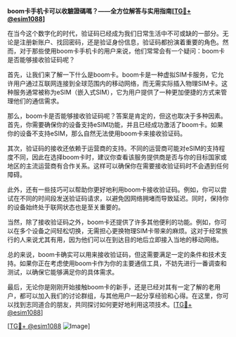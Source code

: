 **boom卡手机卡可以收驗證碼嗎？——全方位解答与实用指南[[TG💪+ @esim1088](https://t.me/s/esim1088)]**

在当今这个数字化的时代，验证码已经成为我们日常生活中不可或缺的一部分。无论是注册新账户、找回密码，还是验证身份信息，验证码都扮演着重要的角色。然而，对于那些使用boom卡手机卡的用户来说，他们常常会有一个疑问：boom卡是否能够接收验证码呢？

首先，让我们来了解一下什么是boom卡。boom卡是一种虚拟SIM卡服务，它允许用户通过互联网连接到全球范围内的移动网络，而无需实际插入物理SIM卡。这种服务通常被称为eSIM（嵌入式SIM），它为用户提供了一种更加便捷的方式来管理他们的通信需求。

那么，boom卡是否能够接收验证码呢？答案是肯定的，但这也取决于多种因素。首先，你需要确保你的设备支持eSIM功能，并且已经成功激活了boom卡。如果你的设备不支持eSIM，那么自然无法使用boom卡来接收验证码。

其次，验证码的接收还依赖于运营商的支持。不同的运营商可能对eSIM的支持程度不同，因此在选择boom卡时，建议你查看该服务提供商是否与你的目标国家或地区的主流运营商有合作关系。这样可以确保你在需要接收验证码时不会遇到任何障碍。

此外，还有一些技巧可以帮助你更好地利用boom卡接收验证码。例如，你可以尝试在不同的时间段发送验证码请求，以避免因网络拥堵而导致延迟。同时，保持你的设备始终处于联网状态也是至关重要的。

当然，除了接收验证码之外，boom卡还提供了许多其他便利的功能。例如，你可以在多个设备之间轻松切换，无需担心更换物理SIM卡带来的麻烦。这对于经常旅行的人来说尤其有用，因为他们可以在到达目的地后立即接入当地的移动网络。

总的来说，boom卡确实可以用来接收验证码，但这需要满足一定的条件和技术支持。如果你正在考虑使用boom卡作为你的主要通信工具，不妨先进行一番调查和测试，以确保它能够满足你的具体需求。

最后，无论你是刚刚开始接触boom卡的新手，还是已经对其有一定了解的老用户，都可以加入我们的讨论群组，与其他用户一起分享经验和心得。在这里，你可以找到志同道合的朋友，共同探讨如何更好地利用这项技术。[[TG💪+ @esim1088](https://t.me/s/esim1088)]

[[TG💪+ @esim1088](https://t.me/s/esim1088) ![Image](https://i.postimg.cc/4NQfJmqS/Snipaste-2025-05-13-00-14-12.png)]